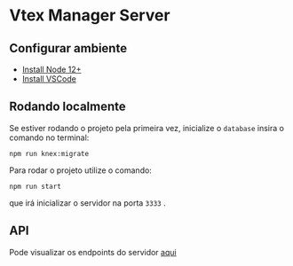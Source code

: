 # Vtex Manager Server

## Configurar ambiente

- [Install Node 12+](https://nodejs.org/en/download/package-manager/)
- [Install VSCode](https://code.visualstudio.com/)

## Rodando localmente

Se estiver rodando o projeto pela primeira vez, inicialize o `database` insira o comando no terminal:

    npm run knex:migrate
Para rodar o projeto utilize o comando:

    npm run start
 que irá inicializar o servidor na porta `3333` .

## API
Pode visualizar os endpoints do servidor [aqui](https://web.postman.co/collections/5223982-1e24b87d-a994-4e2a-bb6a-6529254d0e12?version=latest&workspace=7915b9bf-bafe-412b-8756-554ab2da9f60)
